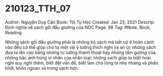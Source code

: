 # 210123_TTH_07

Author: Nguyễn Duy Cần
Book: Tôi Tự Học
Created: Jan 23, 2021
Descrip: Định nghĩa về sách gối đầu giường của NDC
Page: 98
Tag: #Note, Book, Reading

Những sách gối đầu giường phải là những bộ sách mà bất cứ ở hoàn cảnh nào đều có thể giúp cho ta một vài ý tưởng thích nghi và an ủi; những sách đưa ta lên cao bằng những tư tưởng thanh thoát hay những tấm gương của những bậc anh hùng vĩ nhân của nhân loại; những sach giúp ta biết hoài nghi suy nghĩ thêm, biết đặt vấn đề, biết làm cho lòng ta nhẹ nhàng và phấn khởi, khôn ngoan và trong sạch hơn.